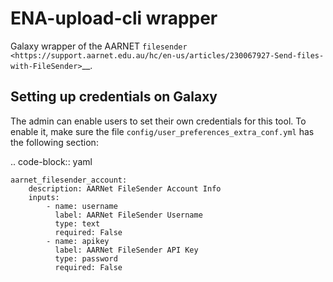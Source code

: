 ENA-upload-cli wrapper
======================

Galaxy wrapper of the AARNET
`filesender <https://support.aarnet.edu.au/hc/en-us/articles/230067927-Send-files-with-FileSender>`__.

Setting up credentials on Galaxy
--------------------------------

The admin can enable users to set their own credentials
for this tool. To enable it, make sure the file
``config/user_preferences_extra_conf.yml`` has the following section:

.. code-block:: yaml

    aarnet_filesender_account:
        description: AARNet FileSender Account Info
        inputs:
            - name: username
              label: AARNet FileSender Username
              type: text
              required: False
            - name: apikey
              label: AARNet FileSender API Key
              type: password
              required: False
